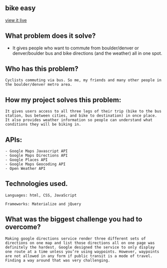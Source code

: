 
## bike easy

 [view it live](http://bike-easy.surge.sh/)
 
## What problem does it solve?

* It gives people who want to commute from boulder/denver or denver/boulder bus and bike directions (and the weather) all in one spot.

## Who has this problem?
	Cyclists commuting via bus. So me, my friends and many other people in the boulder/denver metro area.
	
## How my project solves this problem:
	It gives users access to all three legs of their trip (bike to the bus station, bus between cities, and bike to destination) in once place. It also provides weather information so people can understand what conditions they will be biking in.
	
## APIs:
	- Google Maps Javascript API
	- Google Maps Directions API
	- Google Places API
	- Google Maps Geocoding API
	- Open Weather API
	
## Technologies used.

	Languages: html, CSS, JavaScript
	
	Frameworks: Materialize and jQuery

## What was the biggest challenge you had to overcome?

	Making google directions service render three different sets of directions on one map and list those directions all on one page was definitely the hardest. Google designed the service to only display one route at a time unless you’re using waypoints. However, waypoints are not allowed in any form if public transit is a mode of travel. Finding a way around that was very challenging.
